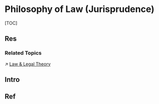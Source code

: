 # Philosophy of Law (Jurisprudence)

[TOC]



## Res
### Related Topics
↗ [Law & Legal Theory](../../../Social%20Science/🧑‍⚖️%20Law%20&%20Legal%20Theory/Law%20&%20Legal%20Theory.md)



## Intro



## Ref
